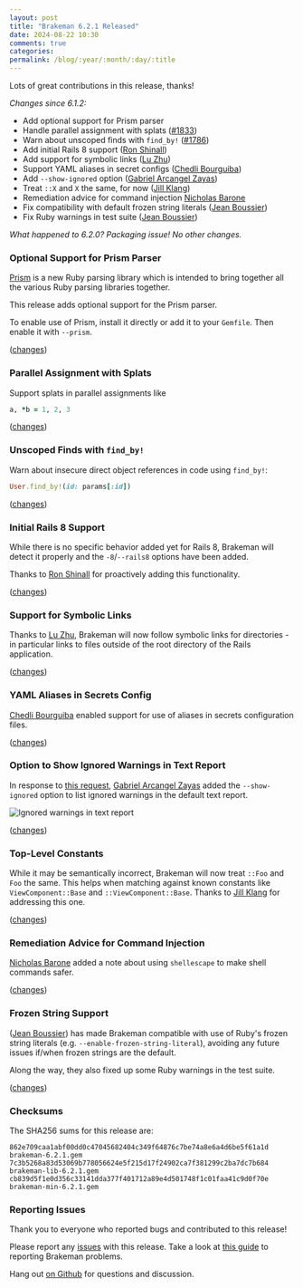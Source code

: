 ```yaml
---
layout: post
title: "Brakeman 6.2.1 Released"
date: 2024-08-22 10:30
comments: true
categories:
permalink: /blog/:year/:month/:day/:title
---
```


Lots of great contributions in this release, thanks!

_Changes since 6.1.2:_

* Add optional support for Prism parser
* Handle parallel assignment with splats ([#1833](https://github.com/presidentbeef/brakeman/issues/1833))
* Warn about unscoped finds with `find_by!` ([#1786](https://github.com/presidentbeef/brakeman/issues/1786))
* Add initial Rails 8 support ([Ron Shinall](https://github.com/ron-shinall))
* Add support for symbolic links ([Lu Zhu](https://github.com/lubert))
* Support YAML aliases in secret configs ([Chedli Bourguiba](https://github.com/chaadow))
* Add `--show-ignored` option ([Gabriel Arcangel Zayas](https://github.com/gazayas))
* Treat `::X` and `X` the same, for now ([Jill Klang](https://github.com/that-jill))
* Remediation advice for command injection [Nicholas Barone](https://github.com/rangerscience)
* Fix compatibility with default frozen string literals ([Jean Boussier](https://github.com/casperisfine))
* Fix Ruby warnings in test suite ([Jean Boussier](https://github.com/casperisfine))

_What happened to 6.2.0? Packaging issue! No other changes._

### Optional Support for Prism Parser

[Prism](https://ruby.github.io/prism/) is a new Ruby parsing library which is intended to bring together all the various Ruby parsing libraries together.

This release adds optional support for the Prism parser.

To enable use of Prism, install it directly or add it to your `Gemfile`. Then enable it with `--prism`.

([changes](https://github.com/presidentbeef/brakeman/pull/1858))

### Parallel Assignment with Splats 

Support splats in parallel assignments like

```ruby
a, *b = 1, 2, 3
```

([changes](https://github.com/presidentbeef/brakeman/pull/1843))

### Unscoped Finds with `find_by!`

Warn about insecure direct object references in code using `find_by!`:

```ruby
User.find_by!(id: params[:id])
```

([changes](https://github.com/presidentbeef/brakeman/pull/1859))

### Initial Rails 8 Support

While there is no specific behavior added yet for Rails 8, Brakeman will detect it properly and the `-8`/`--rails8` options have been added.

Thanks to [Ron Shinall](https://github.com/ron-shinall) for proactively adding this functionality.

([changes](https://github.com/presidentbeef/brakeman/pull/1846))


### Support for Symbolic Links

Thanks to [Lu Zhu](https://github.com/lubert), Brakeman will now follow symbolic links for directories - in particular links to files outside of the root directory of the Rails application.

([changes](https://github.com/presidentbeef/brakeman/pull/1828))

### YAML Aliases in Secrets Config

[Chedli Bourguiba](https://github.com/chaadow) enabled support for use of aliases in secrets configuration files.

([changes](https://github.com/presidentbeef/brakeman/pull/1847))

### Option to Show Ignored Warnings in Text Report

In response to [this request](https://github.com/presidentbeef/brakeman/issues/1767), [Gabriel Arcangel Zayas](https://github.com/gazayas) added the `--show-ignored` option to
list ignored warnings in the default text report.

![Ignored warnings in text report](/images/ignored_warnings_example.png)

([changes](https://github.com/presidentbeef/brakeman/pull/1861))

### Top-Level Constants

While it may be semantically incorrect, Brakeman will now treat `::Foo` and `Foo` the same. This helps when matching against known constants like `ViewComponent::Base` and `::ViewComponent::Base`. Thanks to [Jill Klang](https://github.com/that-jill) for addressing this one.

([changes](https://github.com/presidentbeef/brakeman/pull/1838))

### Remediation Advice for Command Injection

[Nicholas Barone](https://github.com/rangerscience) added a note about using `shellescape` to make shell commands safer.

([changes](https://github.com/presidentbeef/brakeman/pull/1852))

### Frozen String Support

([Jean Boussier](https://github.com/casperisfine)) has made Brakeman compatible with use of Ruby's frozen string literals (e.g. `--enable-frozen-string-literal`), avoiding any future issues if/when frozen strings are the default.

Along the way, they also fixed up some Ruby warnings in the test suite.

([changes](https://github.com/presidentbeef/brakeman/pull/1855))

### Checksums

The SHA256 sums for this release are:

    862e709caa1abf00dd0c47045682404c349f64876c7be74a8e6a4d6be5f61a1d  brakeman-6.2.1.gem
    7c3b5268a83d53069b778056624e5f215d17f24902ca7f381299c2ba7dc7b684  brakeman-lib-6.2.1.gem
    cb839d5f1e0d356c33141dda377f401712a89e4d501748f1c01faa41c9d0f70e  brakeman-min-6.2.1.gem

### Reporting Issues

Thank you to everyone who reported bugs and contributed to this release!

Please report any [issues](https://github.com/presidentbeef/brakeman/issues) with this release. Take a look at [this guide](https://github.com/presidentbeef/brakeman/wiki/How-to-Report-a-Brakeman-Issue) to reporting Brakeman problems.

Hang out [on Github](https://github.com/presidentbeef/brakeman/discussions) for questions and discussion.
